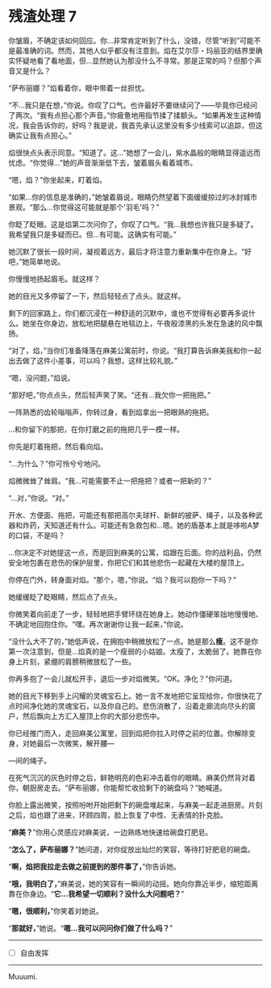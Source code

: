 # 残渣处理 7

你皱眉，不确定该如何回应。你...非常肯定听到了什么，没错，尽管“听到”可能不是最准确的词。然而，其他人似乎都没有注意到。焰在艾尔莎・玛丽亚的结界里确实怀疑地看了看地面，但...显然她认为那没什么不寻常。那是正常的吗？但那个声音又是什么？

“萨布丽娜？”焰看着你，眼中带着一丝担忧。

“不...我只是在想，”你说。你叹了口气。也许最好不要继续问了——毕竟你已经问了两次。“我有点担心那个声音。”你疲惫地用指节揉了揉额头。“如果再发生这种情况，我会告诉你的，好吗？我是说，我首先承认这里没有多少线索可以追踪，但这确实让我有点担心。”

焰很快点头表示同意。“知道了。这...”她想了一会儿，紫水晶般的眼睛显得遥远而忧虑。“你觉得...”她的声音渐渐低下去，皱着眉头看着城市。

“嗯，焰？”你坐起来，盯着焰。

“如果...你的信息是准确的，”她皱着眉说，眼睛仍然望着下面缓缓掠过的冰封城市景观。“那么...你觉得这可能就是那个'羽毛'吗？”

你眨了眨眼。这是焰第二次问你了。你叹了口气。“我...我想也许我只是多疑了。我希望我只是多疑而已。但...有可能。这确实有可能。”

她沉默了很长一段时间，凝视着远方，最后才将注意力重新集中在你身上。“好吧，”她简单地说。

你慢慢地扬起眉毛。就这样？

她的目光又多停留了一下，然后轻轻点了点头。就这样。

剩下的回家路上，你们都沉浸在一种舒适的沉默中，谁也不觉得有必要再多说什么。她坐在你身边，放松地把腿悬在地毯边上，午夜般漆黑的头发在急速的风中飘扬。

“对了，焰，”当你们准备降落在麻美公寓前时，你说。“我打算告诉麻美我和你一起出去做了这件小差事，可以吗？我想，这样比较礼貌。”

“嗯，没问题，”焰说。

“那好吧，”你点点头，然后轻声笑了笑。“还有...我欠你一把拖把。”

一阵熟悉的齿轮嗡嗡声，你转过身，看到焰拿出一把眼熟的拖把。

...和你留下的那把，在你打磨之前的拖把几乎一模一样。

你先是盯着拖把，然后看向焰。

“...为什么？”你可怜兮兮地问。

焰微微耸了耸肩。“我...可能需要不止一把拖把？或者一把新的？”

“...对，”你说。“对。”

开水、方便面、拖把，可能还有那把高尔夫球杆、新鲜的披萨、绳子，以及各种武器和炸药，天知道还有什么。可能还有急救包和...嗯。她的盾基本上就是哆啦A梦的口袋，不是吗？

...你决定不对她提这一点，而是回到麻美的公寓，焰跟在后面。你的战利品，仍然安全地包裹在悲伤的保护层里，你把它们和其他悲伤一起藏在大楼的屋顶上。

你停在门外，转身面对焰。“那个，嗯，”你说。“焰？我可以抱你一下吗？”

她缓缓眨了眨眼睛，然后点了点头。

你微笑着向前走了一步，轻轻地把手臂环绕在她身上。她动作僵硬笨拙地慢慢地、不确定地回抱住你。“嘿。再次谢谢你让我一起来，”你说。

“没什么大不了的，”她低声说，在拥抱中稍微放松了一点。她是那么**瘦**。这不是你第一次注意到，但是...焰真的是一个瘦弱的小姑娘。太瘦了，太脆弱了。她靠在你身上片刻，紧绷的肩膀稍微放松了一些。

你再多抱了一会儿就松开手，退后一步对焰微笑。“OK。净化？”你问道。

她的目光下移到手上闪耀的灵魂宝石上。她一言不发地把它呈现给你，你很快花了点时间净化她的灵魂宝石，以及你自己的。悲伤消散了，沿着走廊流向尽头的窗户，然后飘向上方汇入屋顶上你的大部分悲伤中。

你已经推门而入，走回麻美公寓里，回到焰把你拉入时停之前的位置。你解除变身，对她最后一次微笑，解开腰—

—间的绳子。

在死气沉沉的灰色时停之后，鲜艳明亮的色彩冲击着你的眼睛。麻美仍然背对着你，朝厨房走去。“萨布丽娜，你能帮忙收拾剩下的碗盘吗？”她喊道。

你脸上露出微笑，按照吩咐开始把剩下的碗盘堆起来，与麻美一起走进厨房。片刻之后，焰也跟了进来，环顾四周，脸上恢复了中性、无表情的扑克脸。

“**麻美？**”你用心灵感应对麻美说，一边熟练地快速给碗盘打肥皂。

“**怎么了，萨布丽娜？**”她问道，对你绽放出灿烂的笑容，等待打好肥皂的碗盘。

“**啊，焰把我拉走去做之前提到的那件事了，**”你告诉她。

“**哦，我明白了，**”麻美说，她的笑容有一瞬间的动摇。她向你靠近半步，缩短距离靠在你身边。“**它...我希望一切顺利？没什么大问题吧？**”

“**嗯，很顺利，**”你笑着对她说。

“**那就好，**”她说。“**嗯...我可以问问你们做了什么吗？**”

---

- [ ] 自由发挥

---

Muuumi.
